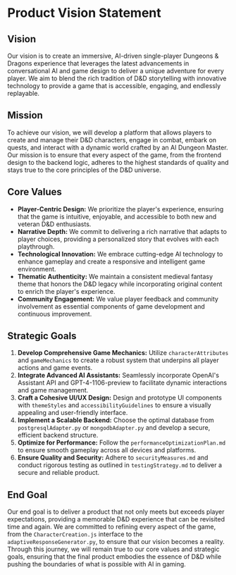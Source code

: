 # Product Vision Statement

## Vision
Our vision is to create an immersive, AI-driven single-player Dungeons & Dragons experience that leverages the latest advancements in conversational AI and game design to deliver a unique adventure for every player. We aim to blend the rich tradition of D&D storytelling with innovative technology to provide a game that is accessible, engaging, and endlessly replayable.

## Mission
To achieve our vision, we will develop a platform that allows players to create and manage their D&D characters, engage in combat, embark on quests, and interact with a dynamic world crafted by an AI Dungeon Master. Our mission is to ensure that every aspect of the game, from the frontend design to the backend logic, adheres to the highest standards of quality and stays true to the core principles of the D&D universe.

## Core Values
- **Player-Centric Design:** We prioritize the player's experience, ensuring that the game is intuitive, enjoyable, and accessible to both new and veteran D&D enthusiasts.
- **Narrative Depth:** We commit to delivering a rich narrative that adapts to player choices, providing a personalized story that evolves with each playthrough.
- **Technological Innovation:** We embrace cutting-edge AI technology to enhance gameplay and create a responsive and intelligent game environment.
- **Thematic Authenticity:** We maintain a consistent medieval fantasy theme that honors the D&D legacy while incorporating original content to enrich the player's experience.
- **Community Engagement:** We value player feedback and community involvement as essential components of game development and continuous improvement.

## Strategic Goals
1. **Develop Comprehensive Game Mechanics:** Utilize `characterAttributes` and `gameMechanics` to create a robust system that underpins all player actions and game events.
2. **Integrate Advanced AI Assistants:** Seamlessly incorporate OpenAI's Assistant API and GPT-4-1106-preview to facilitate dynamic interactions and game management.
3. **Craft a Cohesive UI/UX Design:** Design and prototype UI components with `themeStyles` and `accessibilityGuidelines` to ensure a visually appealing and user-friendly interface.
4. **Implement a Scalable Backend:** Choose the optimal database from `postgresqlAdapter.py` or `mongodbAdapter.py` and develop a secure, efficient backend structure.
5. **Optimize for Performance:** Follow the `performanceOptimizationPlan.md` to ensure smooth gameplay across all devices and platforms.
6. **Ensure Quality and Security:** Adhere to `securityMeasures.md` and conduct rigorous testing as outlined in `testingStrategy.md` to deliver a secure and reliable product.

## End Goal
Our end goal is to deliver a product that not only meets but exceeds player expectations, providing a memorable D&D experience that can be revisited time and again. We are committed to refining every aspect of the game, from the `CharacterCreation.js` interface to the `adaptiveResponseGenerator.py`, to ensure that our vision becomes a reality. Through this journey, we will remain true to our core values and strategic goals, ensuring that the final product embodies the essence of D&D while pushing the boundaries of what is possible with AI in gaming.